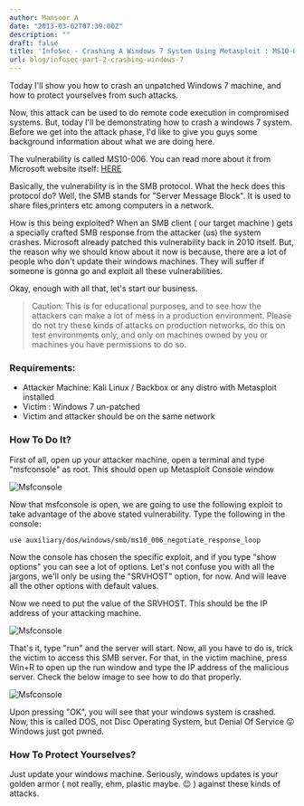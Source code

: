 ```yaml
---
author: Mansoor A
date: "2013-03-02T07:39:00Z"
description: ""
draft: false
title: 'InfoSec - Crashing A Windows 7 System Using Metasploit : MS10-006'
url: blog/infosec-part-2-crashing-windows-7
---
```



Today I'll show you how to crash an unpatched Windows 7 machine, and how to protect yourselves from such attacks.
  
Now, this attack can be used to do remote code execution in compromised systems. But, today I'll be demonstrating how to crash a windows 7 system. Before we get into the attack phase, I'd like to give you guys some background information about what we are doing here.
  
The vulnerability is called MS10-006. You can read more about it from Microsoft website itself: <a href="https://technet.microsoft.com/library/security/ms10-006" target="_blank">HERE</a>
  
Basically, the vulnerability is in the SMB protocol. What the heck does this protocol do? Well, the SMB stands for "Server Message Block". It is used to share files,printers etc among computers in a network.
    
How is this being exploited? When an SMB client ( our target machine ) gets a specially crafted SMB response from the attacker (us) the system crashes. Microsoft already patched this vulnerability back in 2010 itself. But, the reason why we should know about it now is because, there are a lot of people who don't update their windows machines. They will suffer if someone is gonna go and exploit all these vulnerabilities.
    
Okay, enough with all that, let's start our business.
  
> Caution:
> This is for educational purposes, and to see how the attackers can make a lot of mess in a production environment.
> Please do not try these kinds of attacks on production networks, do this on test environments only,
> and only on machines owned by you or machines you have permissions to do so.
  
### Requirements:  
- Attacker Machine: Kali Linux / Backbox or any distro with Metasploit installed
- Victim : Windows  7 un-patched
- Victim and attacker should be on the same network
  
### How To Do It?
  
First of all, open up your attacker machine, open a terminal and type "msfconsole" as root. This should open up Metasploit Console window

![Msfconsole](https://cdn.esc.sh/jekyll/posts/metasploit/console1.jpg)
        
Now that msfconsole is open, we are going to use the following exploit to take advantage of the above stated vulnerability.  Type the following in the console:
```shell
use auxiliary/dos/windows/smb/ms10_006_negotiate_response_loop
```    
Now the console has chosen the specific exploit, and if you type "show options" you can see a lot of options. Let's not confuse you with all the jargons, we'll only be using the "SRVHOST" option, for now. And will leave all the other options with default values.

Now we need to put the value of the SRVHOST. This should be the IP address of your attacking machine.

![Msfconsole](https://cdn.esc.sh/jekyll/posts/metasploit/console2.jpg)

That's it, type "run" and the server will start. Now, all you have to do is, trick the victim to access this SMB server. For that, in the victim machine, press Win+R to open up the run window and type the IP address of the malicious server. Check the below image to see how to do that properly.

![Msfconsole](https://cdn.esc.sh/jekyll/posts/metasploit/win_run.jpg)

Upon pressing "OK", you will see that your windows system is crashed. Now, this is called DOS, not Disc Operating System, but Denial Of Service 😛 Windows just got pwned.
                
### How To Protect Yourselves?             
Just update your windows machine. Seriously, windows updates is your golden armor ( not really, ehm, plastic maybe. 😉 ) against these kinds of attacks.

